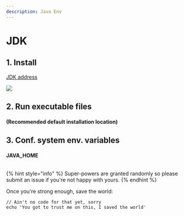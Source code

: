 ```yaml
---
description: Java Env
---
```


# JDK

## 1. Install

[JDK  address](https://www.java.com/zh_CN/download/win10.jsp)

![](../.gitbook/assets/o-6t-a-v83u2z4a20rqf-5.png)

## 2. Run executable files

#### \(Recommended default installation location\)

## 3. Conf. system env. variables

#### JAVA\_HOME

```

```

{% hint style="info" %}
 Super-powers are granted randomly so please submit an issue if you're not happy with yours.
{% endhint %}

Once you're strong enough, save the world:

```
// Ain't no code for that yet, sorry
echo 'You got to trust me on this, I saved the world'
```



